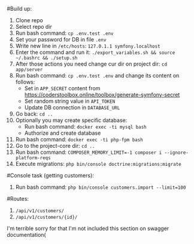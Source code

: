 #Build up:
1. Clone repo
2. Select repo dir
3. Run bash command: `cp .env.test .env`
4. Set your password for DB in file `.env`
5. Write new line in `/etc/hosts`: `127.0.1.1 symfony.localhost`
6. Enter the command and run it: `./export_variables.sh && source ~/.bashrc && ./setup.sh`
7. After those actions you need change cur dir on project dir: `cd app/server`
8. Run bash command: `cp .env.test .env` and change its content on follows:
   - Set in `APP_SECRET` content from https://coderstoolbox.online/toolbox/generate-symfony-secret
   - Set random string value in `API_TOKEN`
   - Update DB connection in `DATABASE_URL`
9. Go back: `cd ..`
10. Optionally you may create specific database:
    - Run bash command: `docker exec -ti mysql bash`
    - Authorize and create database
11. Run bash command: `docker exec -ti php-fpm bash`
12. Go to the project-core dir: `cd ..`
13. Run bash command: `COMPOSER_MEMORY_LIMIT=-1 composer i --ignore-platform-reqs`
14. Execute migrations: `php bin/console doctrine:migrations:migrate`

#Console task (getting customers):
1. Run bash command: `php bin/console customers.import --limit=100`

#Routes:
1. `/api/v1/customers/`
2. `/api/v1/customers/{id}/`

I'm terrible sorry for that I'm not included this section on swagger documentation(
